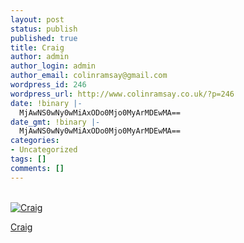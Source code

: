```yaml
---
layout: post
status: publish
published: true
title: Craig
author: admin
author_login: admin
author_email: colinramsay@gmail.com
wordpress_id: 246
wordpress_url: http://www.colinramsay.co.uk/?p=246
date: !binary |-
  MjAwNS0wNy0wMiAxODo0Mjo0MyArMDEwMA==
date_gmt: !binary |-
  MjAwNS0wNy0wMiAxODo0Mjo0MyArMDEwMA==
categories:
- Uncategorized
tags: []
comments: []
---
```

<p><a href="http://www.flickr.com/photos/41193446@N00/23076549/" title="photo sharing" class="mobilePhoto"><br />
<img src="http://photos18.flickr.com/23076549_818389d374_m.jpg" alt="Craig" /><br />
</a></p>
<p><a href="http://www.flickr.com/photos/41193446@N00/23076549/">Craig</a></p>
